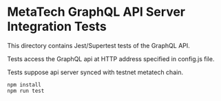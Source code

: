 # MetaTech GraphQL API Server Integration Tests

This directory contains Jest/Supertest tests of the GraphQL API.

Tests access the GraphQL api at HTTP address specified in config.js file.

Tests suppose api server synced with testnet metatech chain.

```
npm install
npm run test
```

